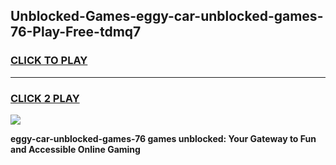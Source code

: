 
## Unblocked-Games-eggy-car-unblocked-games-76-Play-Free-tdmq7
<h3>
<a href="https://premium76.site?title=eggy-car-unblocked-games-76&ref=22A">CLICK TO PLAY</a></h3>
<hr>

<h3>
<a href="https://premium76.site?title=eggy-car-unblocked-games-76&ref=22A">CLICK 2 PLAY</a>
  
</h3>

<a href="https://premium76.site?title=eggy-car-unblocked-games-76&ref=22A"><img src="https://clearcache.store/games.png"></a>


**eggy-car-unblocked-games-76 games unblocked: Your Gateway to Fun and Accessible Online Gaming**
